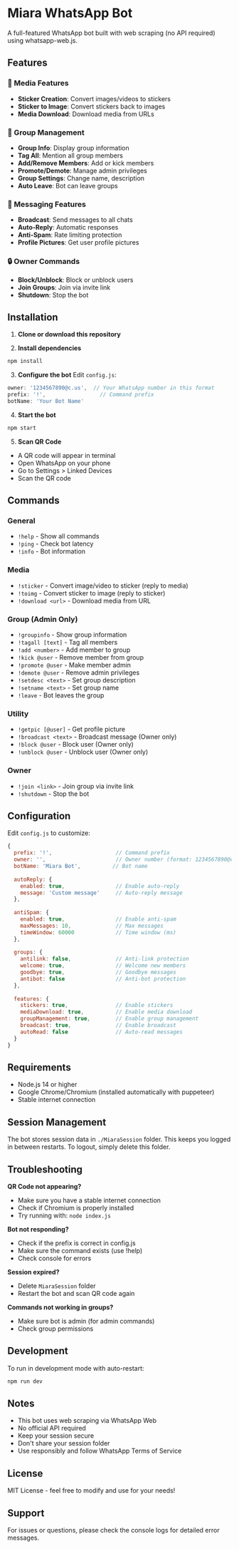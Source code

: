# Miara WhatsApp Bot

A full-featured WhatsApp bot built with web scraping (no API required) using whatsapp-web.js.

## Features

### 🎨 Media Features
- **Sticker Creation**: Convert images/videos to stickers
- **Sticker to Image**: Convert stickers back to images
- **Media Download**: Download media from URLs

### 👥 Group Management
- **Group Info**: Display group information
- **Tag All**: Mention all group members
- **Add/Remove Members**: Add or kick members
- **Promote/Demote**: Manage admin privileges
- **Group Settings**: Change name, description
- **Auto Leave**: Bot can leave groups

### 📨 Messaging Features
- **Broadcast**: Send messages to all chats
- **Auto-Reply**: Automatic responses
- **Anti-Spam**: Rate limiting protection
- **Profile Pictures**: Get user profile pictures

### 🔒 Owner Commands
- **Block/Unblock**: Block or unblock users
- **Join Groups**: Join via invite link
- **Shutdown**: Stop the bot

## Installation

1. **Clone or download this repository**

2. **Install dependencies**
```bash
npm install
```

3. **Configure the bot**
Edit `config.js`:
```javascript
owner: '1234567890@c.us',  // Your WhatsApp number in this format
prefix: '!',                 // Command prefix
botName: 'Your Bot Name'
```

4. **Start the bot**
```bash
npm start
```

5. **Scan QR Code**
- A QR code will appear in terminal
- Open WhatsApp on your phone
- Go to Settings > Linked Devices
- Scan the QR code

## Commands

### General
- `!help` - Show all commands
- `!ping` - Check bot latency
- `!info` - Bot information

### Media
- `!sticker` - Convert image/video to sticker (reply to media)
- `!toimg` - Convert sticker to image (reply to sticker)
- `!download <url>` - Download media from URL

### Group (Admin Only)
- `!groupinfo` - Show group information
- `!tagall [text]` - Tag all members
- `!add <number>` - Add member to group
- `!kick @user` - Remove member from group
- `!promote @user` - Make member admin
- `!demote @user` - Remove admin privileges
- `!setdesc <text>` - Set group description
- `!setname <text>` - Set group name
- `!leave` - Bot leaves the group

### Utility
- `!getpic [@user]` - Get profile picture
- `!broadcast <text>` - Broadcast message (Owner only)
- `!block @user` - Block user (Owner only)
- `!unblock @user` - Unblock user (Owner only)

### Owner
- `!join <link>` - Join group via invite link
- `!shutdown` - Stop the bot

## Configuration

Edit `config.js` to customize:

```javascript
{
  prefix: '!',                    // Command prefix
  owner: '',                      // Owner number (format: 1234567890@c.us)
  botName: 'Miara Bot',          // Bot name
  
  autoReply: {
    enabled: true,                // Enable auto-reply
    message: 'Custom message'     // Auto-reply message
  },
  
  antiSpam: {
    enabled: true,                // Enable anti-spam
    maxMessages: 10,              // Max messages
    timeWindow: 60000             // Time window (ms)
  },
  
  groups: {
    antilink: false,              // Anti-link protection
    welcome: true,                // Welcome new members
    goodbye: true,                // Goodbye messages
    antibot: false                // Anti-bot protection
  },
  
  features: {
    stickers: true,               // Enable stickers
    mediaDownload: true,          // Enable media download
    groupManagement: true,        // Enable group management
    broadcast: true,              // Enable broadcast
    autoRead: false               // Auto-read messages
  }
}
```

## Requirements

- Node.js 14 or higher
- Google Chrome/Chromium (installed automatically with puppeteer)
- Stable internet connection

## Session Management

The bot stores session data in `./MiaraSession` folder. This keeps you logged in between restarts. To logout, simply delete this folder.

## Troubleshooting

**QR Code not appearing?**
- Make sure you have a stable internet connection
- Check if Chromium is properly installed
- Try running with: `node index.js`

**Bot not responding?**
- Check if the prefix is correct in config.js
- Make sure the command exists (use !help)
- Check console for errors

**Session expired?**
- Delete `MiaraSession` folder
- Restart the bot and scan QR code again

**Commands not working in groups?**
- Make sure bot is admin (for admin commands)
- Check group permissions

## Development

To run in development mode with auto-restart:
```bash
npm run dev
```

## Notes

- This bot uses web scraping via WhatsApp Web
- No official API required
- Keep your session secure
- Don't share your session folder
- Use responsibly and follow WhatsApp Terms of Service

## License

MIT License - feel free to modify and use for your needs!

## Support

For issues or questions, please check the console logs for detailed error messages.
